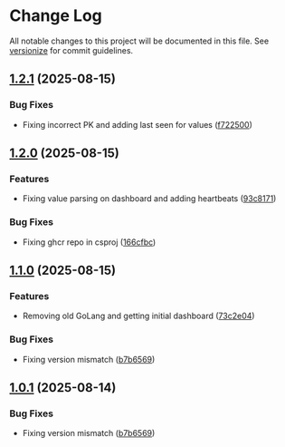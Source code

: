 # Change Log

All notable changes to this project will be documented in this file. See [versionize](https://github.com/versionize/versionize) for commit guidelines.

<a name="1.2.1"></a>
## [1.2.1](https://www.github.com/jonmill/home-automation/releases/tag/v1.2.1) (2025-08-15)

### Bug Fixes

* Fixing incorrect PK and adding last seen for values ([f722500](https://www.github.com/jonmill/home-automation/commit/f7225007074b7e6fa56a21710fa082578a8ac6d0))

<a name="1.2.0"></a>
## [1.2.0](https://www.github.com/jonmill/home-automation/releases/tag/v1.2.0) (2025-08-15)

### Features

* Fixing value parsing on dashboard and adding heartbeats ([93c8171](https://www.github.com/jonmill/home-automation/commit/93c817104d95def9ec78d34e6b4ee3df9d4341b2))

### Bug Fixes

* Fixing ghcr repo in csproj ([166cfbc](https://www.github.com/jonmill/home-automation/commit/166cfbcd2deaebc88ae6d0d4a220b36226918bcb))

<a name="1.1.0"></a>
## [1.1.0](https://www.github.com/jonmill/home-automation/releases/tag/v1.1.0) (2025-08-15)

### Features

* Removing old GoLang and getting initial dashboard ([73c2e04](https://www.github.com/jonmill/home-automation/commit/73c2e04b711a9fc2c570deca67b1454748c1d578))

### Bug Fixes

* Fixing version mismatch ([b7b6569](https://www.github.com/jonmill/home-automation/commit/b7b65698e9e6410ff804a6d3e8b1eaef7d337278))

<a name="1.0.1"></a>
## [1.0.1](https://www.github.com/jonmill/home-automation/releases/tag/v1.0.1) (2025-08-14)

### Bug Fixes

* Fixing version mismatch ([b7b6569](https://www.github.com/jonmill/home-automation/commit/b7b65698e9e6410ff804a6d3e8b1eaef7d337278))

